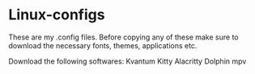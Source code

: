 # Linux-configs
These are my .config files.
Before copying any of these make sure to download the necessary fonts, themes, applications etc.

Download the following softwares:
Kvantum
Kitty
Alacritty
Dolphin
mpv


